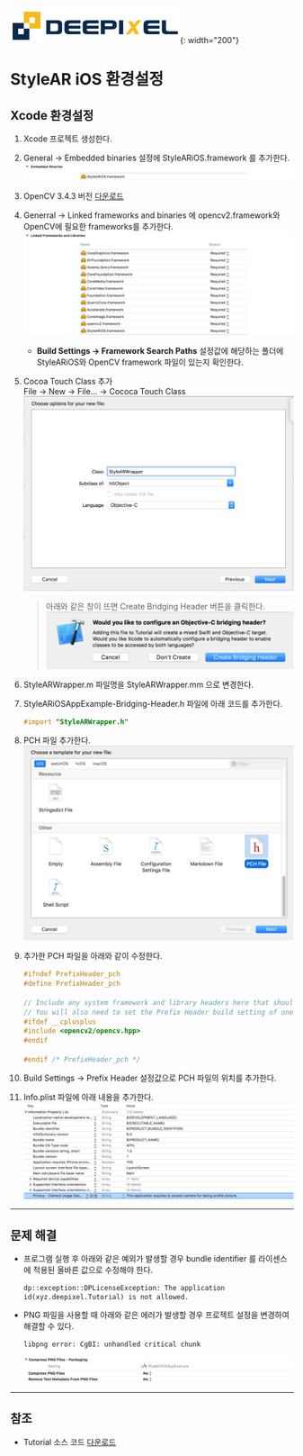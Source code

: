 ![deepixel.xyz](./img/Deepixel_logo.PNG){: width="200"}

# StyleAR iOS 환경설정

## Xcode 환경설정

1. Xcode 프로젝트 생성한다.
2. General -> Embedded binaries 설정에 StyleARiOS.framework 를 추가한다.
   ![embed binary](./img/xcode_embeded_binaries.png)
3. OpenCV 3.4.3 버전 [다운로드][OpenCV]
4. Generral -> Linked frameworks and binaries 에 opencv2.framework와 OpenCV에 필요한 frameworks를 추가한다.
   ![add frameworks](./img/xcode_linked_frameworks.png)
   - **Build Settings -> Framework Search Paths** 설정값에 해당하는 폴더에 StyleARiOS와 OpenCV framework 파일이 있는지 확인한다.
5. Cocoa Touch Class 추가  
   File -> New -> File… -> Cococa Touch Class
   ![add wrapper](./img/xcode_add_wrapper.png)
   > 아래와 같은 창이 뜨면 Create Bridging Header 버튼을 클릭한다.
   > ![create bridging header](./img/xcode_create_bridging_header.png)
6. StyleARWrapper.m 파일명을 StyleARWrapper.mm 으로 변경한다.
7. StyleARiOSAppExample-Bridging-Header.h 파일에 아래 코드를 추가한다.

    ```objective-c
    #import "StyleARWrapper.h"
    ```

8. PCH 파일 추가한다.
   ![add pch](./img/xcode_add_pch.png)
9. 추가한 PCH 파일을 아래와 같이 수정한다.

    ```c
    #ifndef PrefixHeader_pch
    #define PrefixHeader_pch

    // Include any system framework and library headers here that should be included in all compilation units.
    // You will also need to set the Prefix Header build setting of one or more of your targets to reference this file.
    #ifdef __cplusplus
    #include <opencv2/opencv.hpp>
    #endif

    #endif /* PrefixHeader_pch */
    ```

10. Build Settings -> Prefix Header 설정값으로 PCH 파일의 위치를 추가한다.

11. Info.plist 파일에 아래 내용을 추가한다.
    ![cameara permission](./img/xcode_info_plist.png)

***

## 문제 해결

- 프로그램 실행 후 아래와 같은 예외가 발생할 경우 bundle identifier 를 라이센스에 적용된 올바른 값으로 수정해야 한다.

   ```text
   dp::exception::DPLicenseException: The application id(xyz.deepixel.Tutorial) is not allowed.
   ```

- PNG 파일을 사용할 때 아래와 같은 에러가 발생할 경우 프로젝트 설정을 변경하여 해결할 수 있다.

   ```text
   libpng error: CgBI: unhandled critical chunk
   ```

   ![cameara permission](./img/xcode_png.png)

***

## 참조

- Tutorial 소스 코드 [다운로드][tutorial_source_code]

[OpenCV]: https://opencv.org/releases.html
[tutorial_source_code]: https://github.com/deepixel-dev1/deepixel-dev1.github.io/tree/master/StyleAR/tutorial/ios